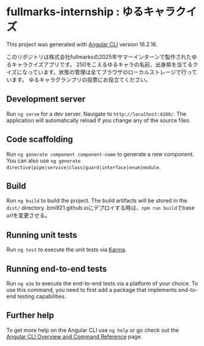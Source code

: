 # fullmarks-internship : ゆるキャラクイズ

This project was generated with [Angular CLI](https://github.com/angular/angular-cli) version 16.2.16.

このリポジトリは株式会社fullmarksの2025年サマーインターンで製作されたゆるキャラクイズアプリです。
250をこえるゆるキャラの名前、出身県を当てるクイズになっています。状態の管理は全てブラウザのローカルストレージで行っています。
ゆるキャラグランプリの投票にお役立てください。

## Development server

Run `ng serve` for a dev server. Navigate to `http://localhost:4200/`. The application will automatically reload if you change any of the source files.

## Code scaffolding

Run `ng generate component component-name` to generate a new component. You can also use `ng generate directive|pipe|service|class|guard|interface|enum|module`.

## Build

Run `ng build` to build the project. The build artifacts will be stored in the `dist/` directory.
bmi921.github.ioにデプロイする時は、`npm run build`でbase urlを変更させる。

## Running unit tests

Run `ng test` to execute the unit tests via [Karma](https://karma-runner.github.io).

## Running end-to-end tests

Run `ng e2e` to execute the end-to-end tests via a platform of your choice. To use this command, you need to first add a package that implements end-to-end testing capabilities.

## Further help

To get more help on the Angular CLI use `ng help` or go check out the [Angular CLI Overview and Command Reference](https://angular.io/cli) page.
